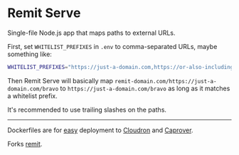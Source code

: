 # Remit Serve

Single-file Node.js app that maps paths to external URLs.

First, set `WHITELIST_PREFIXES` in `.env` to comma-separated URLs, maybe something like:

```bash
WHITELIST_PREFIXES="https://just-a-domain.com,https://or-also-including.a/path/"
```

Then Remit Serve will basically map `remit-domain.com/https://just-a-domain.com/bravo` to `https://just-a-domain.com/bravo` as long as it matches a whitelist prefix.

It's recommended to use trailing slashes on the paths.

---

Dockerfiles are for [easy](https://easyindie.app) deployment to [Cloudron](cloudron.io) and [Caprover](https://caprover.com).

Forks [remit](https://github.com/rosano/remit).
